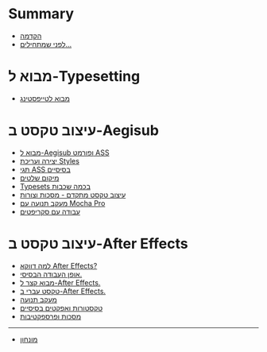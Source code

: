# Summary

- [הקדמה](preface.md)
- [לפני שמתחילים...](before_we_begin.md)

# מבוא ל-Typesetting

- [מבוא לטייפסטינג](./intro-to-typesetting.md)

# עיצוב טקסט ב-Aegisub

- [מבוא ל-Aegisub ופורמט ASS]()
- [יצירה ועריכת Styles]()
- [תגי ASS בסיסיים]()
- [מיקום שלטים]()
- [Typesets בכמה שכבות]()
- [עיצוב טקסט מתקדם - מסכות וצורות]()
- [מעקב תנועה עם Mocha Pro]()
- [עבודה עם סקריפטים]()

# עיצוב טקסט ב-After Effects

- [למה דווקא After Effects?]()
- [אופן העבודה הבסיסי.]()
- [מבוא קצר ל-After Effects.]()
- [טקסט עברי ב-After Effects.]()
- [מעקב תנועה]()
- [טקסטורות ואפקטים בסיסיים]()
- [מסכות ופרספקטיבות]()

---

- [מונחון]()
